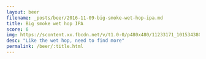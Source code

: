 ```yaml
---
layout: beer
filename: _posts/beer/2016-11-09-big-smoke-wet-hop-ipa.md
title: Big smoke wet hop IPA
score: 6
img: https://scontent.xx.fbcdn.net/v/t1.0-0/p480x480/11233171_10153438036778745_7460779125459519208_n.jpg?oh=10e3a23fccbaaaa1bf669cdfe8736370&oe=59218856
desc: "Like the wet hop, need to find more"
permalink: /beer/:title.html
---
```

